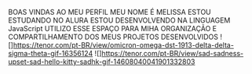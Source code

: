 BOAS VINDAS AO MEU PERFIL
MEU NOME É MELISSA
ESTOU ESTUDANDO NO ALURA
ESTOU DESENVOLVENDO NA LINGUAGEM JavaScript
UTILIZO ESSE ESPAÇO PARA MIHA ORGANIZAÇÃO E COMPARTILHAMENTO DOS MEUS PROJETOS DESENVOLVIDOS
![]https://tenor.com/pt-BR/view/omicron-omega-dst-1913-delta-delta-sigma-theta-gif-16356124
![]https://tenor.com/pt-BR/view/sad-sadness-upset-sad-hello-kitty-sadhk-gif-14608040041901332803
